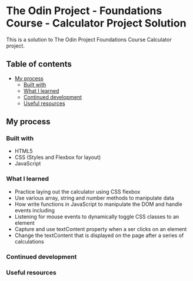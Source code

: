 # The Odin Project - Foundations Course - Calculator Project Solution

This is a solution to The Odin Project Foundations Course Calculator project.

## Table of contents

- [My process](#my-process)
  - [Built with](#built-with)
  - [What I learned](#what-i-learned)
  - [Continued development](#continued-development)
  - [Useful resources](#useful-resources)

## My process

### Built with

- HTML5
- CSS (Styles and Flexbox for layout)
- JavaScript

### What I learned

 - Practice laying out the calculator using CSS flexbox
 - Use various array, string and number methods to manipulate data
 - How write functions in JavaScript to manipulate the DOM and handle events including
 - Listening for mouse events to dynamically toggle CSS classes to an element
 - Capture and use textContent property when a ser clicks on an element
 - Change the textContent that is displayed on the page after a series of calculations

### Continued development

### Useful resources